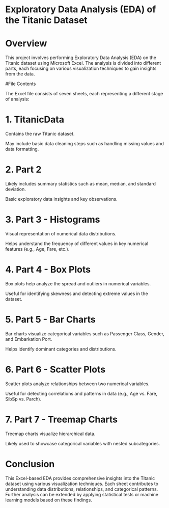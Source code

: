 # Exploratory Data Analysis (EDA) of the Titanic Dataset

# Overview

This project involves performing Exploratory Data Analysis (EDA) on the Titanic dataset using Microsoft Excel. The analysis is divided into different parts, each focusing on various visualization techniques to gain insights from the data.

#File Contents

The Excel file consists of seven sheets, each representing a different stage of analysis:

# 1. TitanicData

Contains the raw Titanic dataset.

May include basic data cleaning steps such as handling missing values and data formatting.

# 2. Part 2

Likely includes summary statistics such as mean, median, and standard deviation.

Basic exploratory data insights and key observations.

# 3. Part 3 - Histograms

Visual representation of numerical data distributions.

Helps understand the frequency of different values in key numerical features (e.g., Age, Fare, etc.).

# 4. Part 4 - Box Plots

Box plots help analyze the spread and outliers in numerical variables.

Useful for identifying skewness and detecting extreme values in the dataset.

# 5. Part 5 - Bar Charts

Bar charts visualize categorical variables such as Passenger Class, Gender, and Embarkation Port.

Helps identify dominant categories and distributions.

# 6. Part 6 - Scatter Plots

Scatter plots analyze relationships between two numerical variables.

Useful for detecting correlations and patterns in data (e.g., Age vs. Fare, SibSp vs. Parch).

# 7. Part 7 - Treemap Charts

Treemap charts visualize hierarchical data.

Likely used to showcase categorical variables with nested subcategories.

# Conclusion

This Excel-based EDA provides comprehensive insights into the Titanic dataset using various visualization techniques. Each sheet contributes to understanding data distributions, relationships, and categorical patterns. Further analysis can be extended by applying statistical tests or machine learning models based on these findings.

